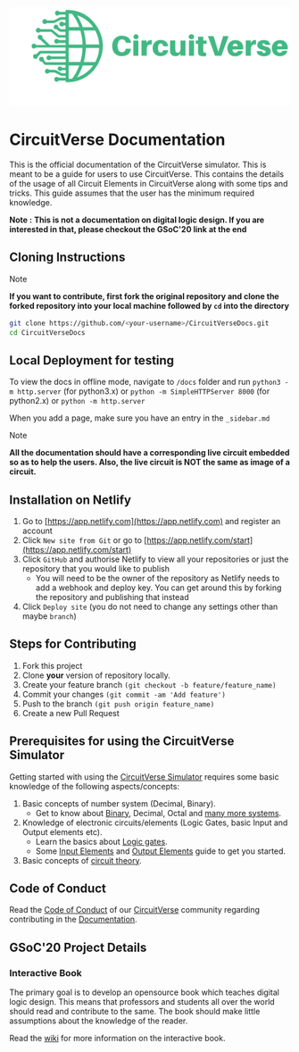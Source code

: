 <img src="https://raw.githubusercontent.com/CircuitVerse/CircuitVerse/6362a9eb4a9fd6b5391c8e4ef0e3b82525e722de/app/assets/images/cvlogo.svg" alt="The CircuitVerse logo" width="736"/>

# CircuitVerse Documentation

This is the official documentation of the CircuitVerse simulator. This is meant to be a guide for users to use CircuitVerse. This contains the details of the usage of all Circuit Elements in CircuitVerse along with some tips and tricks. This guide assumes that the user has the minimum required knowledge.

**Note :** **This is not a documentation on digital logic design. If you are interested in that, please checkout the GSoC'20 link at the end**

## Cloning Instructions

> [!NOTE]
> **If you want to contribute, first fork the original repository and clone the forked repository into your local machine followed by `cd` into the directory**

```sh
git clone https://github.com/<your-username>/CircuitVerseDocs.git
cd CircuitVerseDocs
```

## Local Deployment for testing

To view the docs in offline mode, navigate to `/docs` folder and run
`python3 -m http.server` (for python3.x) or
`python -m SimpleHTTPServer 8000` (for python2.x) or
`python -m http.server`


When you add a page, make sure you have an entry in the `_sidebar.md`

> [!NOTE]
> **All the documentation should have a corresponding live circuit embedded so as to help the users. Also, the live circuit is NOT the same as image of a circuit.**

## Installation on Netlify
1. Go to [https://app.netlify.com](https://app.netlify.com) and register an account
2. Click `New site from Git` or go to [https://app.netlify.com/start](https://app.netlify.com/start)
3. Click `GitHub` and authorise Netlify to view all your repositories or just the repository that you would like to publish
   * You will need to be the owner of the repository as Netlify needs to add a webhook and deploy key. You can get around this by forking the repository and publishing that instead
4.  Click `Deploy site` (you do not need to change any settings other than maybe `branch`)

## Steps for Contributing

1. Fork this project
2. Clone **your** version of repository locally.
3. Create your feature branch `(git checkout -b feature/feature_name)`
4. Commit your changes `(git commit -am 'Add feature')`
5. Push to the branch `(git push origin feature_name)`
6. Create a new Pull Request

## Prerequisites for using the CircuitVerse Simulator

Getting started with using the [CircuitVerse Simulator](https://circuitverse.org/simulator) requires some basic knowledge of the following aspects/concepts:

1. Basic concepts of number system (Decimal, Binary).
   * Get to know about [Binary](https://www.electronics-tutorials.ws/binary/bin_1.html), Decimal, Octal and [many more systems](https://www.tutorialspoint.com/digital_circuits/digital_circuits_number_systems.htm).
2. Knowledge of electronic circuits/elements (Logic Gates, basic Input and Output elements etc).
   * Learn the basics about [Logic gates](https://www.electronics-tutorials.ws/logic/logic_1.html).
   * Some [Input Elements](https://docs.circuitverse.org/#/inputElements) and [Output Elements](https://docs.circuitverse.org/#/outputs) guide to get you started.
3. Basic concepts of [circuit theory](https://iaeimagazine.org/magazine/features/electrical-fundamentals-basic-electric-circuit-theory/). 

## Code of Conduct

Read the [Code of Conduct](./code-of-conduct.md) of our [CircuitVerse](https://circuitverse.org/) community regarding contributing in the [Documentation](https://docs.circuitverse.org).

## GSoC'20 Project Details

### Interactive Book

The primary goal is to develop an opensource book which teaches digital logic design. This means that professors and students all over the world should read and contribute to the same. The book should make little assumptions about the knowledge of the reader.

Read the [wiki](https://github.com/CircuitVerse/CircuitVerseDocs/wiki/Interactive-Book) for more information on the interactive book.
